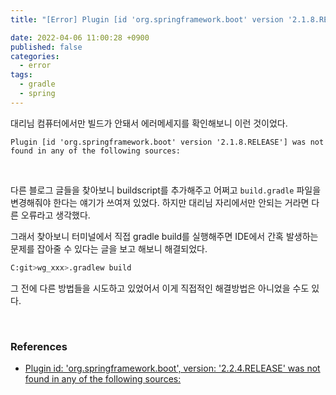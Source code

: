 ```yaml
---
title: "[Error] Plugin [id 'org.springframework.boot' version '2.1.8.RELEASE'] was not found in any of the following sources"

date: 2022-04-06 11:00:28 +0900
published: false
categories:
  - error
tags:
  - gradle
  - spring
---
```




대리님 컴퓨터에서만 빌드가 안돼서 에러메세지를 확인해보니 이런 것이었다.

```
Plugin [id 'org.springframework.boot' version '2.1.8.RELEASE'] was not found in any of the following sources:
```

<br/>

다른 블로그 글들을 찾아보니 buildscript를 추가해주고 어쩌고 `build.gradle` 파일을 변경해줘야 한다는 얘기가 쓰여져 있었다. 하지만 대리님 자리에서만 안되는 거라면 다른 오류라고 생각했다.

그래서 찾아보니 터미널에서 직접 gradle build를 실행해주면 IDE에서 간혹 발생하는 문제를 잡아줄 수 있다는 글을 보고 해보니 해결되었다.

```bash
C:git>wg_xxx>.gradlew build
```

그 전에 다른 방법들을 시도하고 있었어서 이게 직접적인 해결방법은 아니었을 수도 있다.



<br/>

### References

- [Plugin id: 'org.springframework.boot', version: '2.2.4.RELEASE' was not found in any of the following sources:](https://stackoverflow.com/questions/60017092/plugin-id-org-springframework-boot-version-2-2-4-release-was-not-found)

